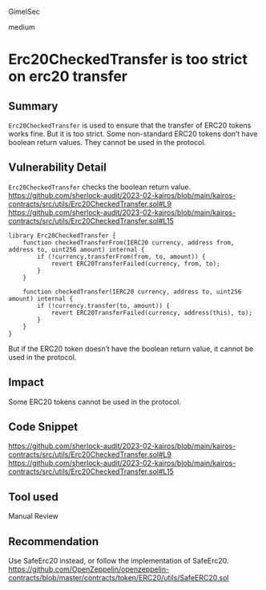 GimelSec

medium

# Erc20CheckedTransfer is too strict on erc20 transfer

## Summary

`Erc20CheckedTransfer` is used to ensure that the transfer of ERC20 tokens works fine. But it is too strict. Some non-standard ERC20 tokens don’t have boolean return values. They cannot be used in the protocol.

## Vulnerability Detail

`Erc20CheckedTransfer` checks the boolean return value.
https://github.com/sherlock-audit/2023-02-kairos/blob/main/kairos-contracts/src/utils/Erc20CheckedTransfer.sol#L9
https://github.com/sherlock-audit/2023-02-kairos/blob/main/kairos-contracts/src/utils/Erc20CheckedTransfer.sol#L15
```solidity
library Erc20CheckedTransfer {
    function checkedTransferFrom(IERC20 currency, address from, address to, uint256 amount) internal {
        if (!currency.transferFrom(from, to, amount)) {
            revert ERC20TransferFailed(currency, from, to);
        }
    }

    function checkedTransfer(IERC20 currency, address to, uint256 amount) internal {
        if (!currency.transfer(to, amount)) {
            revert ERC20TransferFailed(currency, address(this), to);
        }
    }
}
```

But if the ERC20 token doesn’t have the boolean return value, it cannot be used in the protocol.


## Impact

Some ERC20 tokens cannot be used in the protocol.

## Code Snippet

https://github.com/sherlock-audit/2023-02-kairos/blob/main/kairos-contracts/src/utils/Erc20CheckedTransfer.sol#L9
https://github.com/sherlock-audit/2023-02-kairos/blob/main/kairos-contracts/src/utils/Erc20CheckedTransfer.sol#L15

## Tool used

Manual Review

## Recommendation

Use SafeErc20 instead, or follow the implementation of SafeErc20.
https://github.com/OpenZeppelin/openzeppelin-contracts/blob/master/contracts/token/ERC20/utils/SafeERC20.sol
